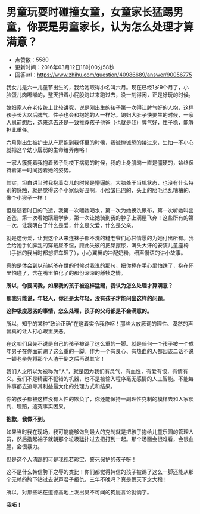 # 男童玩耍时碰撞女童，女童家长猛踢男童，你要是男童家长，认为怎么处理才算满意？
- 点赞数：5580
- 更新时间：2016年03月12日18时00分58秒
- 回答url：https://www.zhihu.com/question/40986689/answer/90056775
<body>
 <p data-pid="KyCTd__E">我女儿是六一儿童节出生的，我给她取得小名叫六月。现在已经1岁9个月了，小脸蛋儿肉嘟嘟的，整天扭着小屁股跑过来跑过去，没一刻得闲，正是好玩的时候。</p>
 <p data-pid="KJM6JyR7">媳妇家人在老传统上比较讲究，说是刚出生的孩子第一次得让脾气好的人抱，这样孩子长大以后脾气、性子也会和抱她的人一样好。媳妇大肚子快要生的时候，一家人思前想后，选来选去还是一致推荐孩子他爸（也就是我）脾气好，性子稳，能够担此重任。</p>
 <p data-pid="Wa14bkKP">六月刚出生被护士从产房抱到我怀里的时候，我诚惶诚恐的接过来，生怕一不小心就把这个幼小孱弱的生命给弄疼咯！</p>
 <p data-pid="3vLJVTe4">一家人簇拥着我抱着孩子到楼下病房的时候，我的上身肌肉一直是僵硬的，始终保持着第一时间抱着她的姿势。</p>
 <p data-pid="wlJPYhVz">其实，坦白讲当时我抱着女儿的时候是懵逼的。大脑处于当机状态，也没有什么特别的感触，就是觉得这个小家伙好丑啊，小脸皱巴巴的，头上的胎毛也乱糟糟的，像个小猴子一样！</p>
 <p data-pid="f9fiD8EB">但是随着时日的飞逝，我第一次喂她喝水，第一次为她换洗尿布，第一次听她叫出爸爸，第一次看她蹒跚学步，第一次让她骑到我的脖子上满屋飞奔！这些所有的第一次，让我明白了什么是爱，什么是父爱，什么是父亲。</p>
 <p data-pid="MT-QhxQz">就是这份爱，让我这个从来连袜子都不洗的糙老爷们心甘情愿的为她付出所有。我会给她手忙脚乱的穿戴尿不湿，顾此失彼的把屎擦尿，满头大汗的安装儿童座椅（手拙的我当时都想把车砸了），小心翼翼的冲配奶粉，细声慢语的讲小故事。</p>
 <p data-pid="_8SJsMm6">真的是体会到以前姥爷在世的时候对我说的那句，把你捧在手心里怕跌了，抱在怀里怕碰了，含在嘴里怕化了的那份深深的舔犊之情。</p>
 <p data-pid="-C48hR2W"><b>所以，你要问我，如果我的孩子被这样猛踢，我认为怎么处理才算满意？</b></p>
 <p data-pid="4EsecatO"><b>那我只能说，年轻人，你还是太年轻，没有孩子才能问出这样的问题。</b></p>
 <p data-pid="l83Vtr7A"><b>这种极度恶劣的事情，怎么处理，孩子的父母都是不会满意的。</b></p>
 <p data-pid="ATCga8E-">所以，知乎的某种“政治正确”在这着实令我作呕！那些大放厥词的理性、漠然的声音真的让人打心眼里厌恶。</p>
 <p data-pid="uYmOJQmE">在这咱们且先不说是自己的孩子被踢了这么重的一脚。就是任何一个孩子被一个成年男子在你面前踢了这么重的一脚。作为一个有良心、有热血的人都因该二话不说一顿老拳先将那个人渣干倒之后再说其它！</p>
 <p data-pid="bRYa6PMa">我们人之所以为被称为“人”，就是因为我们有灵气，有血性，有爱有恨，有情有义。我们不是精密不犯错的机器，也不是被输入程序毫无感情的人工智能。不能每件事都去追寻其利益最大化的处理方式和结果。</p>
 <p data-pid="p8grXfM2">你的孩子都被这样没有人性的欺负了，你还能保持一副理性克制的模样去和人家谈判、理赔，追究事实因果。</p>
 <p data-pid="5ixPQf9w"><b>抱歉，我做不到。</b></p>
 <p data-pid="FkRLPnBR">如果当时我在现场，我可能能够做到最大的克制就是把孩子抱给儿童乐园的管理人员，然后撸起袖子就朝那个垃圾猛扑过去扭打到一起。那个场面会很难看，会很血腥，会很暴力。</p>
 <p data-pid="KrQwROmz">但是这个人渣踢的可是我视若珍宝，誓死保护的孩子呀！</p>
 <p data-pid="J5FaYvfi">这不是什么韩信胯下之辱的类比！你们都觉得韩信的孩子被踢了这么一脚还能从那个无赖的胯下钻过去说声君子报仇，三年不晚吗？真是荒天下之大稽！</p>
 <p data-pid="kbaUpYf9">所以，对那些站在道德高地上发出臭不可闻的狗屁言论就俩字。</p>
 <p data-pid="XvRz8pPj"><b>我呸！</b></p>
</body>